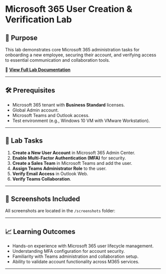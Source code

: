 # Microsoft 365 User Creation & Verification Lab

## 📌 Purpose
This lab demonstrates core Microsoft 365 administration tasks for onboarding a new employee, securing their account, and verifying access to essential communication and collaboration tools.

📄 **[View Full Lab Documentation](M365_User_Creation_and_Verification.md)**

---

## 🛠 Prerequisites
- Microsoft 365 tenant with **Business Standard** licenses.
- Global Admin account.
- Microsoft Teams and Outlook access.
- Test environment (e.g., Windows 10 VM with VMware Workstation).

---

## 🧪 Lab Tasks
1. **Create a New User Account** in Microsoft 365 Admin Center.
2. **Enable Multi-Factor Authentication (MFA)** for security.
3. **Create a Sales Team** in Microsoft Teams and add the user.
4. **Assign Teams Administrator Role** to the user.
5. **Verify Email Access** in Outlook Web.
6. **Verify Teams Collaboration**.

---

## 📂 Screenshots Included
All screenshots are located in the `/screenshots` folder:

---

## 📈 Learning Outcomes
- Hands-on experience with Microsoft 365 user lifecycle management.
- Understanding MFA configuration for account security.
- Familiarity with Teams administration and collaboration setup.
- Ability to validate account functionality across M365 services.

---


